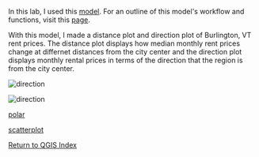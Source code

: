 In this lab, I used this [model](https://github.com/Ian8VT/Ian8VT.github.io/blob/master/QGIS/Lab%201/model_final.png). For an outline of this model's workflow and functions, visit this [page](https://github.com/Ian8VT/Ian8VT.github.io/blob/master/QGIS/Lab%201/lab_page.md).

With this model, I made a distance plot and direction plot of Burlington, VT rent prices. The distance plot displays how median monthly rent prices change at differnet distances from the city center and the direction plot displays monthly rental prices in terms of the direction that the region is from the city center.

![direction](https://github.com/Ian8VT/Ian8VT.github.io/blob/master/QGIS/Lab%202/burlington_cardinal.png)

![direction](https://github.com/Ian8VT/Ian8VT.github.io/blob/master/QGIS/Lab%202/burlington_dist.png)

[polar](https://github.com/Ian8VT/Ian8VT.github.io/blob/master/QGIS/Lab%202/polarplot2.html)

[scatterplot](https://github.com/Ian8VT/Ian8VT.github.io/blob/master/QGIS/Lab%202/scatterplot2.html)

[Return to QGIS Index](https://github.com/Ian8VT/Ian8VT.github.io/blob/master/QGIS/QGIS%20Index.md)
